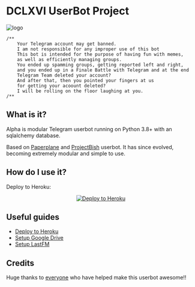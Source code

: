 # DCLXVI UserBot Project

![logo](https://telegra.ph/file/3c52fa61187f141cd5ff2.png)

```
/**
    Your Telegram account may get banned.
    I am not responsible for any improper use of this bot
    This bot is intended for the purpose of having fun with memes,
    as well as efficiently managing groups.
    You ended up spamming groups, getting reported left and right,
    and you ended up in a Finale Battle with Telegram and at the end
    Telegram Team deleted your account?
    And after that, then you pointed your fingers at us
    for getting your acoount deleted?
    I will be rolling on the floor laughing at you.
/**
```

## What is it?

Alpha is modular Telegram userbot running on Python 3.8+ with an sqlalchemy database.

Based on [Paperplane](https://github.com/RaphielGang/Telegram-UserBot) and [ProjectBish](https://github.com/adekmaulana/ProjectBish) userbot.
It has since evolved, becoming extremely modular and simple to use.

## How do I use it?

Deploy to Heroku:
<p align="center"><a href="https://heroku.com/deploy"> <img src="https://www.herokucdn.com/deploy/button.svg" alt="Deploy to Heroku" /></a></p>

## Useful guides

* [Deploy to Heroku](https://telegra.ph/How-to-host-a-Telegram-Userbot-11-02)
* [Setup Google Drive](https://telegra.ph/How-To-Setup-Google-Drive-04-03)
* [Setup LastFM](https://telegra.ph/How-to-set-up-LastFM-module-for-Paperplane-userbot-11-02)

## Credits

Huge thanks to [everyone](https://github.com/AnggaR96s/DCLXVI/graphs/contributors) who have helped make this userbot awesome!!</p>
